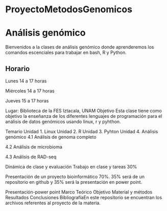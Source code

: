 # ProyectoMetodosGenomicos
# Análisis genómico
Bienvenidos a la clases de análisis genómico donde aprenderemos los comandos escenciales para trabajar en bash, R y Python.

## Horario
Lunes 14 a 17 horas

Miércoles 14 a 17 horas

Jueves 15 a 17 horas

Lugar: Biblioteca de la FES Iztacala, UNAM
Objetivo
Esta clase tiene como objetivo la enseñanza de los diferentes lenguajes de programación para el análisis de datos genómicos usando linux, r y pyhthon.

Temario
Unidad 1. Linux
Unidad 2. R
Unidad 3. Pyhton
Unidad 4. Análisis genómico
4.1 Análisis de genoma completo

4.2 Análisis de microbioma

4.3 Análisis de RAD-seq

Dinámica de clase y evaluación
Trabajo en clase y tareas 30%

Presentación de un proyecto bioinformático 70%. 35% será de un repositorio en github y 35% será la presentación en power point.

Presentación-power point
Marco Teórico
Objetivo
Material y métodos
Resultados
Conclusiones
BibliografíaEn este repositorio se encuentran los archivos referentes al proyecto de la materia.
